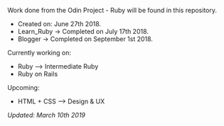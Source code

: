 Work done from the Odin Project - Ruby will be found in this repository.
- Created on: June 27th 2018.
- Learn_Ruby -> Completed on July 17th 2018.
- Blogger -> Completed on September 1st 2018.

Currently working on:
- Ruby --> Intermediate Ruby
- Ruby on Rails

Upcoming:
- HTML + CSS --> Design & UX

*Updated: March 10th 2019*
